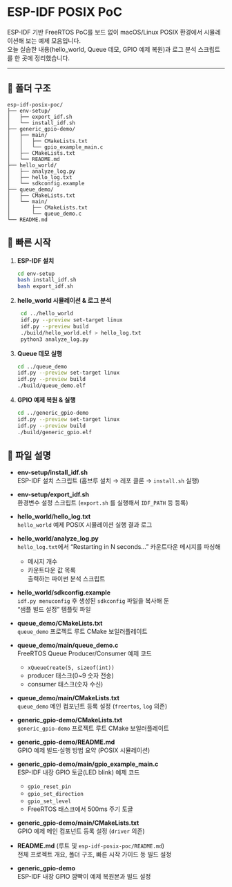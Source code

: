 # ESP-IDF POSIX PoC

ESP-IDF 기반 FreeRTOS PoC를 보드 없이 macOS/Linux POSIX 환경에서 시뮬레이션해 보는 예제 모음입니다.  
오늘 실습한 내용(hello_world, Queue 데모, GPIO 예제 복원)과 로그 분석 스크립트를 한 곳에 정리했습니다.

---

## 📂 폴더 구조
```plaintext
esp-idf-posix-poc/
├── env-setup/
│   ├── export_idf.sh
│   └── install_idf.sh
├── generic_gpio-demo/
│   ├── main/
│   │   ├── CMakeLists.txt
│   │   └── gpio_example_main.c
│   ├── CMakeLists.txt
│   └── README.md
├── hello_world/
│   ├── analyze_log.py
│   ├── hello_log.txt
│   └── sdkconfig.example
├── queue_demo/
│   ├── CMakeLists.txt
│   └── main/
│       ├── CMakeLists.txt
│       └── queue_demo.c
└── README.md
```

## 🚀 빠른 시작

1. **ESP-IDF 설치**  
   ```bash
   cd env-setup
   bash install_idf.sh
   bash export_idf.sh

2. **hello_world 시뮬레이션 & 로그 분석**
   ```bash
	cd ../hello_world
	idf.py --preview set-target linux
	idf.py --preview build
	./build/hello_world.elf > hello_log.txt
	python3 analyze_log.py

3. **Queue 데모 실행**  
   ```bash
   cd ../queue_demo
   idf.py --preview set-target linux
   idf.py --preview build
   ./build/queue_demo.elf

4. **GPIO 예제 복원 & 실행**
     ```bash
	cd ../generic_gpio-demo
	idf.py --preview set-target linux
	idf.py --preview build
	./build/generic_gpio.elf

## 🔧 파일 설명

- **env-setup/install_idf.sh**  
  ESP-IDF 설치 스크립트 (홈브루 설치 → 레포 클론 → `install.sh` 실행)

- **env-setup/export_idf.sh**  
  환경변수 설정 스크립트 (`export.sh` 를 실행해서 `IDF_PATH` 등 등록)

- **hello_world/hello_log.txt**  
  `hello_world` 예제 POSIX 시뮬레이션 실행 결과 로그

- **hello_world/analyze_log.py**  
  `hello_log.txt`에서 “Restarting in N seconds…” 카운트다운 메시지를 파싱해  
  - 메시지 개수  
  - 카운트다운 값 목록  
  출력하는 파이썬 분석 스크립트

- **hello_world/sdkconfig.example**  
  `idf.py menuconfig` 후 생성된 `sdkconfig` 파일을 복사해 둔  
  “샘플 빌드 설정” 템플릿 파일

- **queue_demo/CMakeLists.txt**  
  `queue_demo` 프로젝트 루트 CMake 보일러플레이트

- **queue_demo/main/queue_demo.c**  
  FreeRTOS Queue Producer/Consumer 예제 코드  
  - `xQueueCreate(5, sizeof(int))`  
  - producer 태스크(0~9 숫자 전송)  
  - consumer 태스크(숫자 수신)  

- **queue_demo/main/CMakeLists.txt**  
  `queue_demo` 메인 컴포넌트 등록 설정 (`freertos`, `log` 의존)

- **generic_gpio-demo/CMakeLists.txt**  
  `generic_gpio-demo` 프로젝트 루트 CMake 보일러플레이트

- **generic_gpio-demo/README.md**  
  GPIO 예제 빌드·실행 방법 요약 (POSIX 시뮬레이션)

- **generic_gpio-demo/main/gpio_example_main.c**  
  ESP-IDF 내장 GPIO 토글(LED blink) 예제 코드  
  - `gpio_reset_pin`  
  - `gpio_set_direction`  
  - `gpio_set_level`  
  - FreeRTOS 태스크에서 500ms 주기 토글

- **generic_gpio-demo/main/CMakeLists.txt**  
  GPIO 예제 메인 컴포넌트 등록 설정 (`driver` 의존)

- **README.md** (루트 및 `esp-idf-posix-poc/README.md`)  
  전체 프로젝트 개요, 폴더 구조, 빠른 시작 가이드 등 빌드 설정
- **generic_gpio-demo**  
  ESP-IDF 내장 GPIO 깜빡이 예제 복원본과 빌드 설정
